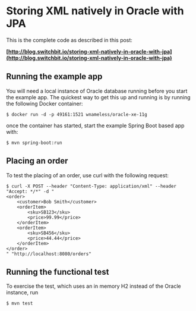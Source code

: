 # Storing XML natively in Oracle with JPA

This is the complete code as described in this post:

**[http://blog.switchbit.io/storing-xml-natively-in-oracle-with-jpa](http://blog.switchbit.io/storing-xml-natively-in-oracle-with-jpa)**

## Running the example app

You will need a local instance of Oracle database running before you start the example app.
The quickest way to get this up and running is by running the following Docker container:

```
$ docker run -d -p 49161:1521 wnameless/oracle-xe-11g
```

once the container has started, start the example Spring Boot based app with:

```
$ mvn spring-boot:run
```

## Placing an order

To test the placing of an order, use curl with the following request:

```
$ curl -X POST --header "Content-Type: application/xml" --header "Accept: */*" -d "
<order>
    <customer>Bob Smith</customer>
    <orderItem>
        <sku>SB123</sku>
        <price>99.99</price>
    </orderItem>
    <orderItem>
        <sku>SB456</sku>
        <price>44.44</price>
    </orderItem>
</order>
" "http://localhost:8080/orders"
```

## Running the functional test

To exercise the test, which uses an in memory H2 instead of the Oracle instance, run

```
$ mvn test
```


